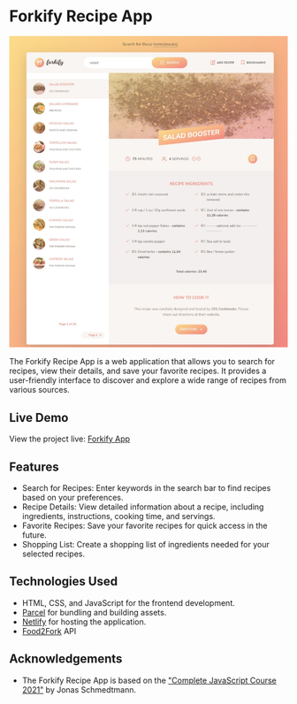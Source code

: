 # Forkify Recipe App

![Forkify Recipe App](src/img/screenshot.jpeg)

The Forkify Recipe App is a web application that allows you to search for recipes, view their details, and save your favorite recipes. It provides a user-friendly interface to discover and explore a wide range of recipes from various sources.

## Live Demo
View the project live: [Forkify App](https://forkify-recipe0.netlify.app/)

## Features

- Search for Recipes: Enter keywords in the search bar to find recipes based on your preferences.
- Recipe Details: View detailed information about a recipe, including ingredients, instructions, cooking time, and servings.
- Favorite Recipes: Save your favorite recipes for quick access in the future.
- Shopping List: Create a shopping list of ingredients needed for your selected recipes.

## Technologies Used

- HTML, CSS, and JavaScript for the frontend development.
- [Parcel](https://parceljs.org/) for bundling and building assets.
- [Netlify](https://www.netlify.com/) for hosting the application.
- [Food2Fork](https://www.food2fork.com/) API 

## Acknowledgements

- The Forkify Recipe App is based on the ["Complete JavaScript Course 2021"](https://www.udemy.com/course/the-complete-javascript-course/) by Jonas Schmedtmann.
